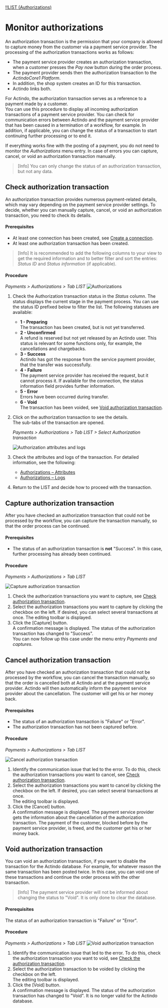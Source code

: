 [!!LIST (Authorizations)](../UserInterface/01a_ListAuthorizations.md)


# Monitor authorizations

An authorization transaction is the permission that your company is allowed to capture money from the customer via a payment service provider. The processing of the authorization transactions works as follows: 
-   The payment service provider creates an authorization transaction, when a customer presses the *Pay now* button during the order process.   
- The payment provider sends then the authorization transaction to the *ActindoCore1 Platform*.    
- In addition, the shop system creates an ID for this transaction.  
- Actindo links both.   

For Actindo, the authorization transaction serves as a reference to a payment made by a customer.   
You can use this procedure to display all incoming authorization transactions of a payment service provider. You can check for communication errors between Actindo and the payment service provider that has been caused in a termination of a workflow, for example. In addition, if applicable, you can change the status of a transaction to start continuing further processing or to end it.    

If everything works fine with the posting of a payment, you do not need to monitor the *Authorizations* menu entry. In case of errors you can capture, cancel, or void an authorization transaction manually.   
> [Info] You can only change the status of an authorization transaction, but not any data.


## Check authorization transaction
An authorization transaction provides numerous payment-related details, which may vary depending on the payment service provider settings. To decide, whether you can manually capture, cancel, or void an authorization transaction, you need to check its details.

#### Prerequisites

- At least one connection has been created, see [Create a connection](../Integration/01_ManageConnections.md#create-a-connection).
- At least one authorization transaction has been created.

 > [Info] It is recommended to add the following columns to your view to get the required information and to better filter and sort the entries: *Status ID* and *Status information* (if applicable).    

#### Procedure

*Payments > Authorizations > Tab LIST*
![Authorizations](../../Assets/Screenshots/Payments/Authorizations/LISTAuthorizations.png "[Authorizations]")

1. Check the Authorization transaction status in the *Status* column. The status displays the current stage in the payment process. You can use the status ID prefixed below to filter the list. The following statuses are available: 
    - **1 - Preparing**  
        The transaction has been created, but is not yet transferred.
    - **2 - Unconfirmed**   
        A refund is reserved but not yet released by an Actindo user. This status is relevant for some functions only, for example, the cancellations and chargebacks.
    - **3 - Success**  
        Actindo has got the response from the service payment provider, that the transfer was successfully.
    - **4 - Failure**   
        The payment service provider has received the request, but it cannot process it. If available for the connection, the status information field provides further information.
    - **5 - Error**   
       Errors have been occurred during transfer.
    - **6 - Void**   
       The transaction has been voided, see [Void authorization transaction](01_ManageAuthorizations.md#void-authorization-transaction).
    
2. Click on the authorization transaction to see the details.   
    The sub-tabs of the transaction are opened.   
     
    *Payments > Authorizations > Tab LIST > Select Authorization transaction*  

    ![Authorization attributes and logs](../../Assets/Screenshots/Payments/Authorizations/CheckAttributes.png "[Authorization attributes and logs]")

3. Check the attributes and logs of the transaction. For detailed information, see the following:
   - [Authorizations &ndash; Attributes](../UserInterface/01a_ListAuthorizations.md#authorizations-–-attributes)
   - [Authorizations &ndash; Logs](../UserInterface/01a_ListAuthorizations.md#authorizations-–-logs)
4. Return to the LIST and decide how to proceed with the transaction.


## Capture authorization transaction

After you have checked an authorization transaction that could not be processed by the workflow, you can capture the transaction manually, so that the order process can be continued.

#### Prerequisites

- The status of an authorization transaction is **not** "Success". In this case, further processing has already been continued.<!---Stimmt das oder gibt es noch mehr?-->   


#### Procedure
*Payments > Authorizations > Tab LIST*

![Capture authorization transaction](../../Assets/Screenshots/Payments/Authorizations/ChangeAuthorization.png "[Capture authorization transaction]")   

1. Check the authorization transactions you want to capture, see [Check authorization transaction](./01_ManageAuthorization.md#check-authorization-transaction).
2. Select the authorization transactions you want to capture by clicking the checkbox on the left. If desired, you can select several transactions at once.
    The editing toolbar is displayed.
3. Click the [Capture] button.    
   A confirmation message is displayed. The status of the authorization transaction has changed to "Success".   
   You can now follow up this case under the menu entry *Payments and captures*. <!---Stefan ist das richtig?--> 
   
  

## Cancel authorization transaction

After you have checked an authorization transaction that could not be processed by the workflow, you can cancel the transaction manually, so that the order is cancelled both at Actindo and at the payment service provider. Actindo will then automatically inform the payment service provider about the cancellation. The customer will get his or her money back.

#### Prerequisites
- The status of an authorization transaction is "Failure" or "Error". 
- The authorization transaction has not been captured before.

#### Procedure

*Payments > Authorizations > Tab LIST*

![Cancel authorization transaction](../../Assets/Screenshots/Payments/Authorizations/ChangeAuthorization.png "[Cancel authorization transaction]")

1. Identify the communication issue that led to the error. To do this, check the authorization transactions you want to cancel, see [Check authorization transaction](01_ManageAuthorization.md#check-authorization-transaction).
2. Select the authorization transactions you want to cancel by clicking the checkbox on the left. If desired, you can select several transactions at once.    
    The editing toolbar is displayed.
3. Click the [Cancel] button.   
   A confirmation message is displayed. 
   The payment service provider gets the information about the cancellation of the authorization transaction. The payment of the customer, blocked before by the payment service provider, is freed, and the customer get his or her money back.
   



## Void authorization transaction

You can void an authorization transaction, if you want to disable the transaction for the Actindo database. For example, for whatever reason the same transaction has been posted twice. In this case, you can void one of these transactions and continue the order process with the other transaction.
> [Info] The payment service provider will not be informed about changing the status to "Void". It is only done to clear the database.


#### Prerequisites

The status of an authorization transaction is "Failure" or "Error".

#### Procedure

*Payments > Authorizations > Tab LIST*
![Void authorization transaction](../../Assets/Screenshots/Payments/Authorizations/ChangeAuthorization.png "[Capture authorization transaction]")

1. Identify the communication issue that led to the error. To do this, check the authorization transaction you want to void, see [Check the authorization transaction](./01_ManageAuthorizations.md#check-authorization-transaction).
2. Select the authorization transaction to be voided by clicking the checkbox on the left.   
    The editing toolbar is displayed.
3. Click the [Void] button.   
   A confirmation message is displayed. The status of the authorization transaction has changed to "Void". It is no longer valid for the Actindo database.
